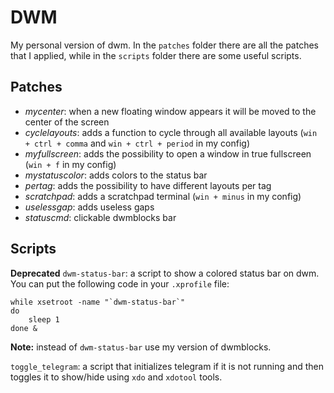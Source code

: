 # DWM

My personal version of dwm. In the `patches` folder there are all the patches that I applied, while in the `scripts` folder there are some useful scripts.

## Patches

- *mycenter*: when a new floating window appears it will be moved to the center of the screen
- *cyclelayouts*: adds a function to cycle through all available layouts (`win + ctrl + comma` and `win + ctrl + period` in my config)
- *myfullscreen*: adds the possibility to open a window in true fullscreen (`win + f` in my config)
- *mystatuscolor*: adds colors to the status bar
- *pertag*: adds the possibility to have different layouts per tag
- *scratchpad*: adds a scratchpad terminal (`win + minus` in my config)
- *uselessgap*: adds useless gaps
- *statuscmd*: clickable dwmblocks bar

## Scripts

**Deprecated**
`dwm-status-bar`: a script to show a colored status bar on dwm. You can put the following code in your `.xprofile` file:

```
while xsetroot -name "`dwm-status-bar`"
do
	sleep 1
done &
```

**Note:** instead of `dwm-status-bar` use my version of dwmblocks.

`toggle_telegram`: a script that initializes telegram if it is not running and then toggles it to show/hide using `xdo` and `xdotool` tools.
